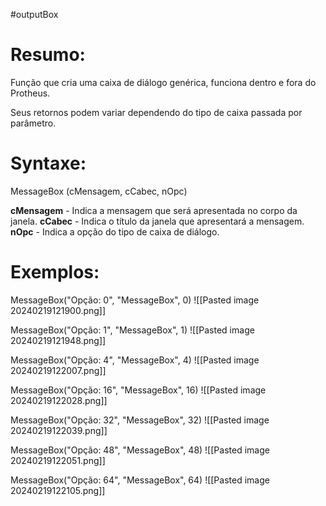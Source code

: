 #outputBox




# Resumo:
Função que cria uma caixa de diálogo genérica, funciona dentro e fora do Protheus.

Seus retornos podem variar dependendo do tipo de caixa passada por parâmetro.



# Syntaxe:
MessageBox (cMensagem, cCabec, nOpc)

**cMensagem**   - Indica a mensagem que será apresentada no corpo da janela.
**cCabec**           - Indica o título da janela que apresentará a mensagem.
**nOpc**              - Indica a opção do tipo de caixa de diálogo.



# Exemplos:

MessageBox("Opção: 0", "MessageBox", 0)
![[Pasted image 20240219121900.png]]

MessageBox("Opção: 1", "MessageBox", 1)
![[Pasted image 20240219121948.png]]

MessageBox("Opção: 4", "MessageBox", 4)
![[Pasted image 20240219122007.png]]

MessageBox("Opção: 16", "MessageBox", 16)
![[Pasted image 20240219122028.png]]

MessageBox("Opção: 32", "MessageBox", 32)
![[Pasted image 20240219122039.png]]

MessageBox("Opção: 48", "MessageBox", 48)
![[Pasted image 20240219122051.png]]

MessageBox("Opção: 64", "MessageBox", 64)
![[Pasted image 20240219122105.png]]













